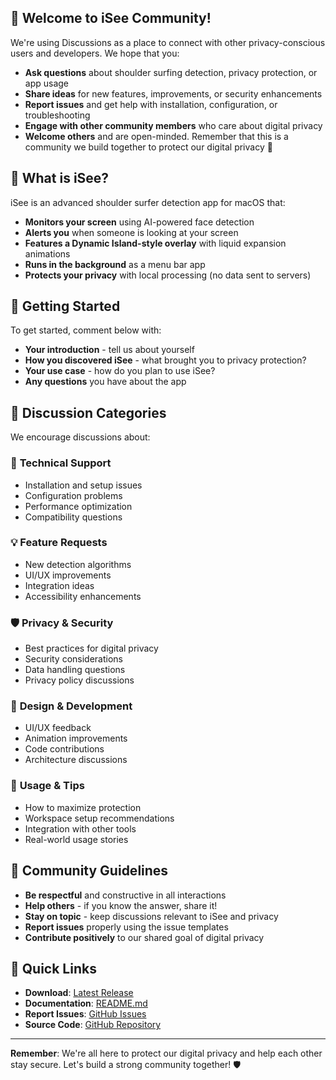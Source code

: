 <!--
    ✏️ Customized for iSee - Advanced Shoulder Surfer Detection App
-->
## 👋 Welcome to iSee Community!

We're using Discussions as a place to connect with other privacy-conscious users and developers. We hope that you:

* **Ask questions** about shoulder surfing detection, privacy protection, or app usage
* **Share ideas** for new features, improvements, or security enhancements
* **Report issues** and get help with installation, configuration, or troubleshooting
* **Engage with other community members** who care about digital privacy
* **Welcome others** and are open-minded. Remember that this is a community we build together to protect our digital privacy 💪

## 🎯 What is iSee?

iSee is an advanced shoulder surfer detection app for macOS that:
- **Monitors your screen** using AI-powered face detection
- **Alerts you** when someone is looking at your screen
- **Features a Dynamic Island-style overlay** with liquid expansion animations
- **Runs in the background** as a menu bar app
- **Protects your privacy** with local processing (no data sent to servers)

## 🚀 Getting Started

To get started, comment below with:
- **Your introduction** - tell us about yourself
- **How you discovered iSee** - what brought you to privacy protection?
- **Your use case** - how do you plan to use iSee?
- **Any questions** you have about the app

## 💬 Discussion Categories

We encourage discussions about:

### 🔧 **Technical Support**
- Installation and setup issues
- Configuration problems
- Performance optimization
- Compatibility questions

### 💡 **Feature Requests**
- New detection algorithms
- UI/UX improvements
- Integration ideas
- Accessibility enhancements

### 🛡️ **Privacy & Security**
- Best practices for digital privacy
- Security considerations
- Data handling questions
- Privacy policy discussions

### 🎨 **Design & Development**
- UI/UX feedback
- Animation improvements
- Code contributions
- Architecture discussions

### 📱 **Usage & Tips**
- How to maximize protection
- Workspace setup recommendations
- Integration with other tools
- Real-world usage stories

## 🤝 Community Guidelines

- **Be respectful** and constructive in all interactions
- **Help others** - if you know the answer, share it!
- **Stay on topic** - keep discussions relevant to iSee and privacy
- **Report issues** properly using the issue templates
- **Contribute positively** to our shared goal of digital privacy

## 🔗 Quick Links

- **Download**: [Latest Release](https://github.com/hackergod00001/iSee/releases)
- **Documentation**: [README.md](https://github.com/hackergod00001/iSee/blob/main/README.md)
- **Report Issues**: [GitHub Issues](https://github.com/hackergod00001/iSee/issues)
- **Source Code**: [GitHub Repository](https://github.com/hackergod00001/iSee)

---

**Remember**: We're all here to protect our digital privacy and help each other stay secure. Let's build a strong community together! 🛡️

<!--
  For the maintainers, here are some tips 💡 for getting started with Discussions:

  📢 **Announce to your community** that Discussions is available! Share on social media, your website, or in app notifications to drive traffic here.

  🔗 **Link relevant issue templates** to Discussions. Convert "question" or "discussion" labeled issues to discussions to declutter your issues.

  ➡️ **Convert issues to discussions** either individually or bulk by labels. This helps organize community content properly.

  🏷️ **Use categories** to organize discussions: Q&A, Ideas, General, Show and tell, etc.

  📌 **Pin important discussions** like this welcome message, FAQ, or feature roadmaps.

  🔔 **Set up notifications** to stay engaged with community discussions and respond promptly.
-->

